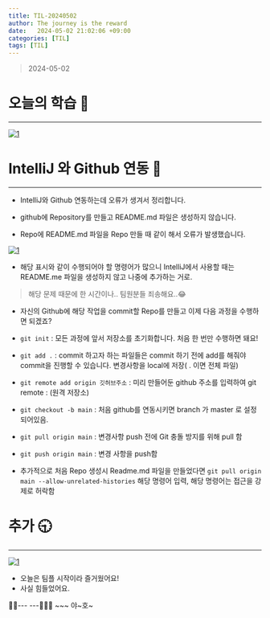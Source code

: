 ```yaml
---
title: TIL-20240502
author: The journey is the reward
date:   2024-05-02 21:02:06 +09:00
categories: [TIL]
tags: [TIL]
---
```




> 2024-05-02

# 오늘의 학습 🌠
---
<a  href="https://github.com/LeeNaYoung240/LeeNaYoung240.github.io/assets/107848521/508c1ca6-10b6-4663-b1f9-7abf88bdeb51"  class="popup img-link"><img  src="https://github.com/LeeNaYoung240/LeeNaYoung240.github.io/assets/107848521/508c1ca6-10b6-4663-b1f9-7abf88bdeb51"  alt="1"  loading="lazy"></a>  

# IntelliJ 와 Github 연동 💫
---

- IntelliJ와 Github 연동하는데 오류가 생겨서 정리합니다.

- github에 Repository를 만들고 README.md 파일은 생성하지 않습니다.

- Repo에 README.md 파일을 Repo 만들 때 같이 해서 오류가 발생했습니다. 

<a href="https://github.com/LeeNaYoung240/LeeNaYoung240.github.io/assets/107848521/2592800a-0c1f-4205-9dbb-891c381c267d" class="popup img-link"><img src="https://github.com/LeeNaYoung240/LeeNaYoung240.github.io/assets/107848521/2592800a-0c1f-4205-9dbb-891c381c267d" alt="1" loading="lazy"></a>

- 해당 표시와 같이 수행되어야 할 명령어가 많으니 IntelliJ에서 사용할 때는 README.me 파일을 생성하지 않고 나중에 추가하는 거로.

> 해당 문제 때문에 한 시간이나.. 팀원분들 죄송해요..😂

- 자신의 Github에 해당 작업을 commit할 Repo를 만들고 이제 다음 과정을 수행하면 되겠죠?

- `git init`   : 모든 과정에 앞서 저장소를 초기화합니다. 처음 한 번만 수행하면 돼요!

- `git add .`  : commit 하고자 하는 파일들은 commit 하기 전에 add를 해줘야 commit을 진행할 수 있습니다. 변경사항을 local에 저장( . 이면 전체 파일)

- `git remote add origin 깃허브주소` : 미리 만들어둔 github 주소를 입력하여 git remote : (원격 저장소)

- `git checkout -b main` : 처음 github를 연동시키면 branch 가 master 로 설정되어있음. 

- `git pull origin main` : 변경사항 push 전에 Git 충돌 방지를 위해 pull 함

- `git push origin main` : 변경 사항을 push함


- 추가적으로 처음 Repo 생성시 Readme.md 파일을 만들었다면 `git pull origin main --allow-unrelated-histories` 해당 명령어 입력, 해당 명령어는 접근을 강제로 허락함

# **추가 🕤**

---

<a href="https://github.com/LeeNaYoung240/LeeNaYoung240.github.io/assets/107848521/6ae1f99b-b9cc-4ae9-9114-05c48e313939" class="popup img-link"><img src="https://github.com/LeeNaYoung240/LeeNaYoung240.github.io/assets/107848521/6ae1f99b-b9cc-4ae9-9114-05c48e313939" alt="1" loading="lazy"></a>


- 오늘은 팀플 시작이라 즐거웠어요!
- 사실 힘들었어요.

🐱‍🏍--- ---🤸🏻‍♀️ ~~~ 야~호~